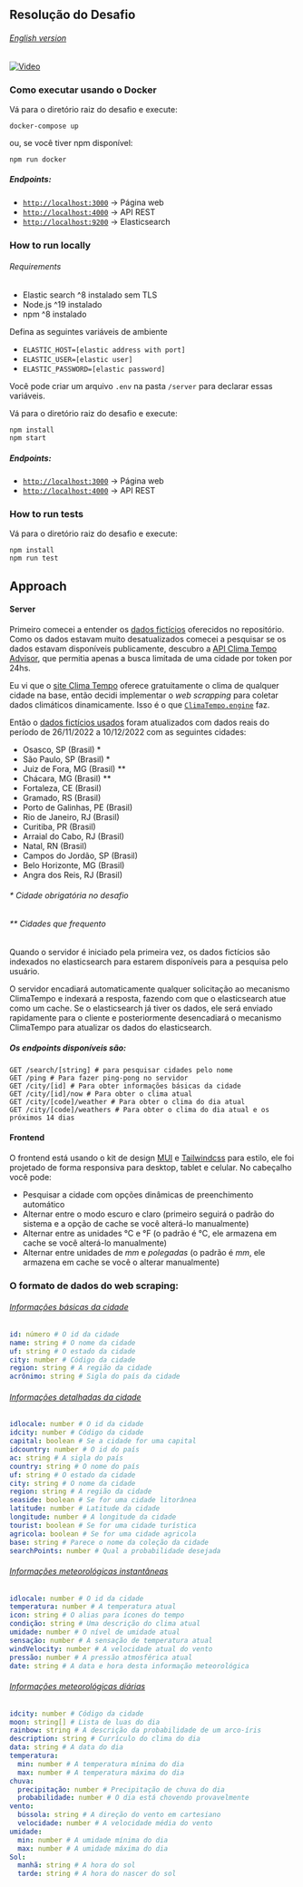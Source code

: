 ## Resolução do Desafio
###### [English version](/PROJECT_ENGLISH.md)

[![Video](https://img.youtube.com/vi/1B_0Zs2_3VA/0.jpg)](https://www.youtube.com/watch?v=1B_0Zs2_3VA)

### Como executar usando o Docker
Vá para o diretório raiz do desafio e execute:
```shell
docker-compose up
```
ou, se você tiver npm disponível:
```shell
npm run docker
```

##### Endpoints:
- [`http://localhost:3000`](http://localhost:3000) -> Página web
- [`http://localhost:4000`](http://localhost:4000) -> API REST
- [`http://localhost:9200`](http://localhost:9200) -> Elasticsearch

### How to run locally
###### Requirements
* Elastic search ^8 instalado sem TLS
* Node.js ^19 instalado
* npm ^8 instalado

Defina as seguintes variáveis de ambiente
* `ELASTIC_HOST=[elastic address with port]`
* `ELASTIC_USER=[elastic user]`
* `ELASTIC_PASSWORD=[elastic password]`

Você pode criar um arquivo `.env` na pasta `/server` para declarar essas variáveis.

Vá para o diretório raiz do desafio e execute:
```shell
npm install
npm start
```

##### Endpoints:
- [`http://localhost:3000`](http://localhost:3000) -> Página web
- [`http://localhost:4000`](http://localhost:4000) -> API REST

### How to run tests
Vá para o diretório raiz do desafio e execute:
```shell
npm install
npm run test
```

## Approach
#### Server
Primeiro comecei a entender os [dados fictícios](base) oferecidos no repositório. Como os dados estavam muito desatualizados comecei a pesquisar se os dados estavam disponíveis publicamente, descubro a [API Clima Tempo Advisor](https://advisor.climatempo.com.br/), que permitia apenas a busca limitada de uma cidade por token por 24hs.

Eu vi que o [site Clima Tempo](https://www.climatempo.com.br/) oferece gratuitamente o clima de qualquer cidade na base, então decidi implementar o *web scrapping* para coletar dados climáticos dinamicamente. Isso é o que [`ClimaTempo.engine`](server/src/Engines/ClimaTempo/ClimaTempo.engine.ts) faz.

Então o [dados fictícios usados](server/src/dummy.json) foram atualizados com dados reais do período de 26/11/2022 a 10/12/2022 com as seguintes cidades:

- Osasco, SP (Brasil) *
- São Paulo, SP (Brasil) *
- Juiz de Fora, MG (Brasil) **
- Chácara, MG (Brasil) **
- Fortaleza, CE (Brasil)
- Gramado, RS (Brasil)
- Porto de Galinhas, PE (Brasil)
- Rio de Janeiro, RJ (Brasil)
- Curitiba, PR (Brasil)
- Arraial do Cabo, RJ (Brasil)
- Natal, RN (Brasil)
- Campos do Jordão, SP (Brasil)
- Belo Horizonte, MG (Brasil)
- Angra dos Reis, RJ (Brasil)

###### * Cidade obrigatória no desafio
###### ** Cidades que frequento

Quando o servidor é iniciado pela primeira vez, os dados fictícios são indexados no elasticsearch para estarem disponíveis para a pesquisa pelo usuário.

O servidor encadiará automaticamente qualquer solicitação ao mecanismo ClimaTempo e indexará a resposta, fazendo com que o elasticsearch atue como um cache. Se o elasticsearch já tiver os dados, ele será enviado rapidamente para o cliente e posteriormente desencadiará o mecanismo ClimaTempo para atualizar os dados do elasticsearch.

##### Os endpoints disponíveis são:
```shell
GET /search/[string] # para pesquisar cidades pelo nome
GET /ping # Para fazer ping-pong no servidor
GET /city/[id] # Para obter informações básicas da cidade
GET /city/[id]/now # Para obter o clima atual
GET /city/[code]/weather # Para obter o clima do dia atual
GET /city/[code]/weathers # Para obter o clima do dia atual e os próximos 14 dias
```

#### Frontend
O frontend está usando o kit de design [MUI](https://mui.com/) e [Tailwindcss](https://tailwindcss.com/) para estilo, ele foi projetado de forma responsiva para desktop, tablet e celular. No cabeçalho você pode:
* Pesquisar a cidade com opções dinâmicas de preenchimento automático
* Alternar entre o modo escuro e claro (primeiro seguirá o padrão do sistema e a opção de cache se você alterá-lo manualmente)
* Alternar entre as unidades °C e °F (o padrão é °C, ele armazena em cache se você alterá-lo manualmente)
* Alternar entre unidades de *mm* e *polegadas* (o padrão é *mm*, ele armazena em cache se você o alterar manualmente)

### O formato de dados do web scraping:

###### [Informações básicas da cidade](server/src/Models/Locale.model.ts)
```yaml
id: número # O id da cidade
name: string # O nome da cidade
uf: string # O estado da cidade
city: number # Código da cidade
region: string # A região da cidade
acrônimo: string # Sigla do país da cidade
```

###### [Informações detalhadas da cidade](server/src/Models/DetailedLocale.model.ts)
```yaml
idlocale: number # O id da cidade
idcity: number # Código da cidade
capital: boolean # Se a cidade for uma capital
idcountry: number # O id do país
ac: string # A sigla do país
country: string # O nome do país
uf: string # O estado da cidade
city: string # O nome da cidade
region: string # A região da cidade
seaside: boolean # Se for uma cidade litorânea
latitude: number # Latitude da cidade
longitude: number # A longitude da cidade
tourist: boolean # Se for uma cidade turística
agricola: boolean # Se for uma cidade agricola
base: string # Parece o nome da coleção da cidade
searchPoints: number # Qual a probabilidade desejada
```

###### [Informações meteorológicas instantâneas](server/src/Models/InstantWeather.model.ts)
```yaml
idlocale: number # O id da cidade
temperatura: number # A temperatura atual
icon: string # O alias para ícones do tempo
condição: string # Uma descrição do clima atual
umidade: number # O nível de umidade atual
sensação: number # A sensação de temperatura atual
windVelocity: number # A velocidade atual do vento
pressão: number # A pressão atmosférica atual
date: string # A data e hora desta informação meteorológica
```

###### [Informações meteorológicas diárias](server/src/Models/InstantWeather.model.ts)
```yaml
idcity: number # Código da cidade
moon: string[] # Lista de luas do dia
rainbow: string # A descrição da probabilidade de um arco-íris
description: string # Currículo do clima do dia
data: string # A data do dia
temperatura:
  min: number # A temperatura mínima do dia
  max: number # A temperatura máxima do dia
chuva:
  precipitação: number # Precipitação de chuva do dia
  probabilidade: number # O dia está chovendo provavelmente
vento:
  bússola: string # A direção do vento em cartesiano
  velocidade: number # A velocidade média do vento
umidade:
  min: number # A umidade mínima do dia
  max: number # A umidade máxima do dia
Sol:
  manhã: string # A hora do sol
  tarde: string # A hora do nascer do sol
```